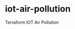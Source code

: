 # iot-air-pollution
Terraform IOT Air Pollution


<!-- Security scan triggered at 2025-09-02 01:33:47 -->

<!-- Security scan triggered at 2025-09-02 15:51:58 -->

<!-- Security scan triggered at 2025-09-09 05:32:54 -->

<!-- Security scan triggered at 2025-09-09 05:58:37 -->

<!-- Security scan triggered at 2025-09-28 15:35:52 -->

<!-- Security scan triggered at 2025-09-28 16:08:55 -->